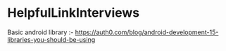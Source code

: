 # HelpfulLinkInterviews
Basic android library :- https://auth0.com/blog/android-development-15-libraries-you-should-be-using
